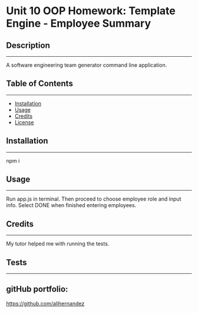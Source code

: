 
# **Unit 10 OOP Homework: Template Engine - Employee Summary**



## Description 
------------
A software engineering team generator command line application.

## Table of Contents 
------------
* [Installation](#installation)
* [Usage](#usage)
* [Credits](#credits)
* [License](#license)

## Installation
------------
npm i 

## Usage 
------------
Run app.js in terminal. Then proceed to choose employee role and input info. Select DONE when finished entering employees.

## Credits
------------
My tutor helped me with running the tests.

## Tests
------------

## gitHub portfolio:
https://github.com/alihernandez
